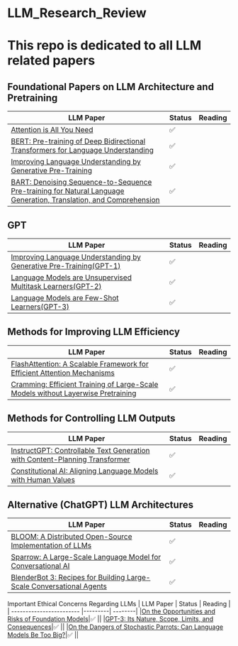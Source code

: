 # LLM_Research_Review
# This repo is dedicated to all LLM related papers


## Foundational Papers on LLM Architecture and Pretraining

| LLM Paper                 | Status  | Reading | 
| ------------------------  |---------| --------| 
|[Attention is All You Need](https://arxiv.org/abs/1706.03762)|:white_check_mark: ||
|[BERT: Pre-training of Deep Bidirectional Transformers for Language Understanding](https://arxiv.org/abs/1810.04805)| :white_check_mark: ||
|[Improving Language Understanding by Generative Pre-Training](https://s3-us-west-2.amazonaws.com/openai-assets/research-covers/language-unsupervised/language_understanding_paper.pdf)|:white_check_mark: ||
|[BART: Denoising Sequence-to-Sequence Pre-training for Natural Language Generation, Translation, and Comprehension](https://arxiv.org/abs/1910.13461)|:white_check_mark: ||


## GPT
| LLM Paper                 | Status  | Reading | 
| ------------------------  |---------| --------| 
|[Improving Language Understanding by Generative Pre-Training(GPT-1)](https://arxiv.org/abs/2108.07258)|:white_check_mark: ||
|[Language Models are Unsupervised Multitask Learners(GPT-2)](https://d4mucfpksywv.cloudfront.net/better-language-models/language_models_are_unsupervised_multitask_learners.pdf)|:white_check_mark: ||
|[Language Models are Few-Shot Learners(GPT-3)](https://arxiv.org/abs/2005.14165)|:white_check_mark: ||


## Methods for Improving LLM Efficiency
| LLM Paper                 | Status  | Reading | 
| ------------------------  |---------| --------| 
|[FlashAttention: A Scalable Framework for Efficient Attention Mechanisms](https://arxiv.org/abs/2205.14135)|:white_check_mark: ||
|[Cramming: Efficient Training of Large-Scale Models without Layerwise Pretraining](https://arxiv.org/abs/2212.14034)|:white_check_mark: ||


## Methods for Controlling LLM Outputs
| LLM Paper                 | Status  | Reading | 
| ------------------------  |---------| --------| 
|[InstructGPT: Controllable Text Generation with Content-Planning Transformer](https://arxiv.org/abs/2203.02155)|:white_check_mark: ||
|[Constitutional AI: Aligning Language Models with Human Values](https://arxiv.org/abs/2212.08073)|:white_check_mark: ||


## Alternative (ChatGPT) LLM Architectures
| LLM Paper                 | Status  | Reading | 
| ------------------------  |---------| --------| 
|[BLOOM: A Distributed Open-Source Implementation of LLMs](https://arxiv.org/abs/2211.05100)|:white_check_mark: ||
|[Sparrow: A Large-Scale Language Model for Conversational AI](https://arxiv.org/abs/2209.14375)|:white_check_mark: ||
|[BlenderBot 3: Recipes for Building Large-Scale Conversational Agents](https://arxiv.org/abs/2208.03188)|:white_check_mark: ||



Important Ethical Concerns Regarding LLMs
| LLM Paper                 | Status  | Reading | 
| ------------------------  |---------| --------| 
|[On the Opportunities and Risks of Foundation Models](https://arxiv.org/abs/2108.07258)|:white_check_mark: ||
|[GPT-3: Its Nature, Scope, Limits, and Consequences](https://link.springer.com/article/10.1007/s11023-020-09548-1)|:white_check_mark: ||
|[On the Dangers of Stochastic Parrots: Can Language Models Be Too Big?](https://dl.acm.org/doi/abs/10.1145/3442188.3445922)|:white_check_mark: ||



